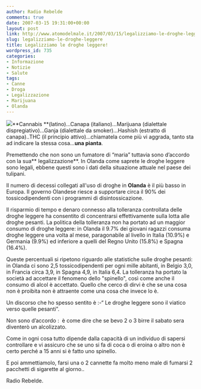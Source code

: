 ```yaml
---
author: Radio Rebelde
comments: true
date: 2007-03-15 19:31:00+00:00
layout: post
link: http://www.atomodelmale.it/2007/03/15/legalizziamo-le-droghe-leggere/
slug: legalizziamo-le-droghe-leggere
title: Legalizziamo le droghe leggere!
wordpress_id: 735
categories:
- Informazione
- Notizie
- Salute
tags:
- Canne
- Droga
- Legalizzazione
- Marijuana
- Olanda
---
```


[![](http://www.atomodelmale.it/wp-content/uploads/2007/03/Marijuana-300x228.jpg)](http://www.atomodelmale.it/wp-content/uploads/2007/03/Marijuana.jpg)**Cannabis **(latino)...Canapa (italiano)...Marijuana (dialettale dispregiativo)...Ganja (dialettale da smoker)...Hashish (estratto di canapa)..THC (il principio attivo)...chiamatela come più vi aggrada, tanto sta ad indicare la stessa cosa...**una pianta**.

Premettendo che non sono un fumatore di “maria” tuttavia sono d’accordo con la sua** legalizzazione**. In Olanda come saprete le droghe leggere sono legali, ebbene questi sono i dati della situazione attuale nel paese dei tulipani.

Il numero di decessi collegati all'uso di droghe in **Olanda** è il più basso in Europa. Il governo Olandese riesce a supportare circa il 90% dei tossicodipendenti con i programmi di disintossicazione.

<!-- more -->


Il risparmio di tempo e denaro connesso alla tolleranza controllata delle droghe leggere ha consentito di concentrarsi effettivamente sulla lotta alle droghe pesanti. La politica della tolleranza non ha portato ad un maggior consumo di droghe leggere: in Olanda il 9.7% dei giovani ragazzi consuma droghe leggere una volta al mese, paragonabile al livello in Italia (10.9%) e Germania (9.9%) ed inferiore a quelli del Regno Unito (15.8%) e Spagna (16.4%).

Queste percentuali si ripetono riguardo alle statistiche sulle droghe pesanti: in Olanda ci sono 2,5 tossicodipendenti per ogni mille abitanti, in Belgio 3,0, in Francia circa 3,9, in Spagna 4,9, in Italia 6,4. La tolleranza ha portato la società ad accettare il fenomeno dello "spinello", così come anche il consumo di alcol è accettato. Quello che cerco di dirvi è che se una cosa non è proibita non è attraente come una cosa che invece lo è.

Un discorso che ho spesso sentito è :-“ Le droghe leggere sono il viatico verso quelle pesanti”.

Non sono d’accordo :  è come dire che se bevo 2 o 3 birre il sabato sera diventerò un alcolizzato.

Come in ogni cosa tutto dipende dalla capacità di un individuo di sapersi controllare e vi assicuro che se uno si fa di coca o di eroina o altro non è certo perché a 15 anni si è fatto uno spinello.

E poi ammettiamolo, farsi una o 2 cannette fa molto meno male di fumarsi 2 pacchetti di sigarette  al giorno..

Radio Rebelde.
